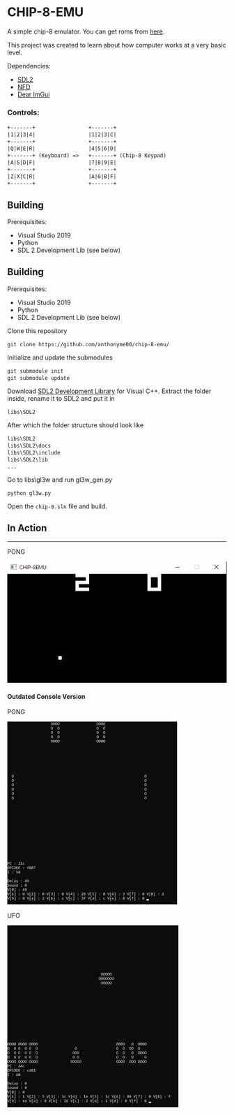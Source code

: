 # CHIP-8-EMU
A simple chip-8 emulator.
You can get roms from [here](http://www.pong-story.com/chip8/).

This project was created to learn about how computer works at a very basic level.

Dependencies:
 - [SDL2](https://www.libsdl.org/)
 - [NFD](https://github.com/mlabbe/nativefiledialog)
 - [Dear ImGui](https://github.com/ocornut/imgui)

### Controls:
```
+-------+                 +-------+
|1|2|3|4|                 |1|2|3|C|
+-------+                 +-------+
|Q|W|E|R|                 |4|5|6|D|
+-------+ (Keyboard) =>   +-------+ (Chip-8 Keypad)
|A|S|D|F|                 |7|8|9|E|
+-------+                 +-------+
|Z|X|C|R|                 |A|0|B|F|
+-------+                 +-------+
```

## Building
Prerequisites:
- Visual Studio 2019
- Python
- SDL 2 Development Lib (see below)

## Building
Prerequisites:
- Visual Studio 2019
- Python
- SDL 2 Development Lib (see below)

Clone this repository

```
git clone https://github.com/anthonyme00/chip-8-emu/
```

Initialize and update the submodules

```
git submodule init
git submodule update
```

Download [SDL2 Development Library](https://www.libsdl.org/download-2.0.php) for Visual C++. Extract the folder inside, rename it to SDL2 and put it in
```
libs\SDL2
```

After which the folder structure should look like
```
libs\SDL2
libs\SDL2\docs
libs\SDL2\include
libs\SDL2\lib
...
```

Go to libs\gl3w and run gl3w_gen.py
```
python gl3w.py
```

Open the `chip-8.sln` file and build.

## In Action
***
PONG

![pong](https://github.com/anthonyme00/github-markdown-resource/blob/main/chip-8-emu/chip-8-emu-pong.gif "PONG!")

#### Outdated Console Version
PONG

![pong](https://github.com/anthonyme00/github-markdown-resource/blob/main/chip-8-emu/chip-8-emu-pong.png "PONG!")

UFO

![ufo](https://github.com/anthonyme00/github-markdown-resource/blob/main/chip-8-emu/chip-8-emu-ufo.png "UFO!")
